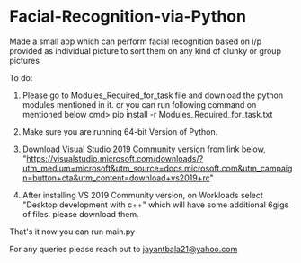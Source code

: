 # Facial-Recognition-via-Python
Made a small app which can perform facial recognition based on i/p provided as individual picture to sort them on any kind of clunky or group pictures

To do:
1. Please go to Modules_Required_for_task file and download the python modules mentioned in it.
   or you can run following command on mentioned below
   cmd> pip install -r Modules_Required_for_task.txt
   
2. Make sure you are running 64-bit Version of Python.

3. Download Visual Studio 2019 Community version from link below,
   "https://visualstudio.microsoft.com/downloads/?utm_medium=microsoft&utm_source=docs.microsoft.com&utm_campaign=button+cta&utm_content=download+vs2019+rc"

4. After installing VS 2019 Community version, on Workloads select "Desktop development with c++" which will have some additional 6gigs of files.
   please download them.
   
That's it now you can run main.py

For any queries please reach out to jayantbala21@yahoo.com
